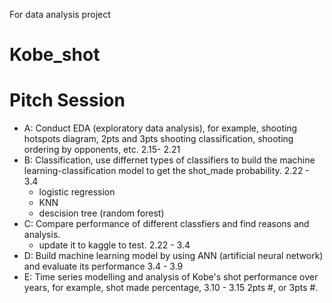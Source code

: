 For data analysis project
# Kobe_shot

# Pitch Session
- A: Conduct EDA (exploratory data analysis), for example, shooting hotspots diagram,
2pts and 3pts shooting classification, shooting ordering by opponents, etc.   2.15- 2.21
  
- B: Classification, use differnet types of classifiers to build the machine learning-classification model
to get the shot_made probability.   2.22 - 3.4
    
    - logistic regression
    - KNN
    - descision tree (random forest)
- C: Compare performance of different classfiers and find reasons and analysis.
    - update it to kaggle to test. 2.22 - 3.4 
- D: Build machine learning model by using ANN (artificial neural network) and evaluate its performance 3.4 - 3.9
- E: Time series modelling and analysis of Kobe's shot performance over years, for example, shot made percentage, 3.10 - 3.15
2pts #, or 3pts #.
